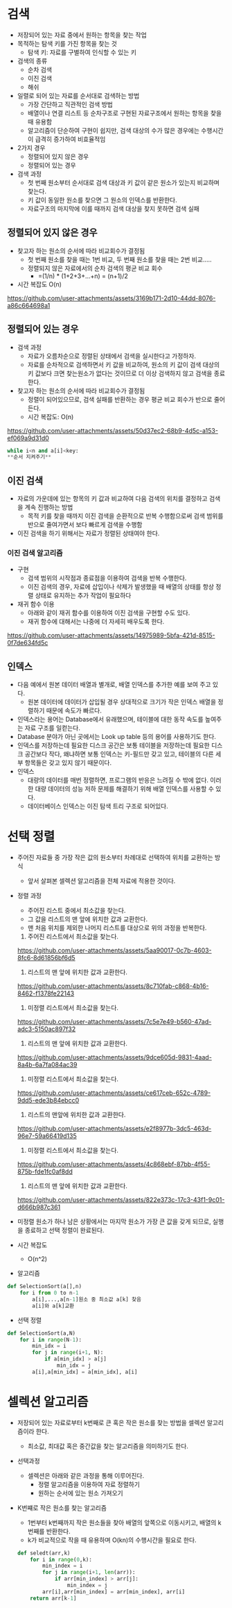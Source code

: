 # 검색

- 저장되어 있는 자료 중에서 원하는 항목을 찾는 작업
- 목적하는 탐색 키를 가진 항목을 찾는 것
    - 탐색 키: 자료를 구별하여 인식할 수 있는 키
- 검색의 종류
    - 순차 검색
    - 이진 검색
    - 해쉬
- 일렬로 되어 있는 자료를 순서대로 검색하는 방법
    - 가장 간단하고 직관적인 검색 방법
    - 배열이나 연결 리스트 등 순차구조로 구현된 자료구조에서 원하는 항목을 찾을 때 유용함
    - 알고리즘이 단순하여 구현이 쉽지만, 검색 대상의 수가 많은 경우에는 수행시간이 급격히 증가하여 비효율적임
- 2가지 경우
    - 정렬되어 있지 않은 경우
    - 정렬되어 있는 경우
- 검색 과정
    - 첫 번째 원소부터 순서대로 검색 대상과 키 값이 같은 원소가 있는지 비교하며 찾는다.
    - 키 값이 동일한 원소를 찾으면 그 원소의 인덱스를 반환한다.
    - 자료구조의 마지막에 이를 때까지 검색 대상을 찾지 못하면 검색 실패

## 정렬되어 있지 않은 경우

- 찾고자 하는 원소의 순서에 따라 비교회수가 결정됨
    - 첫 번째 원소를 찾을 때는 1번 비교, 두 번째 원소를 찾을 때는 2번 비교…..
    - 정렬되지 않은 자료에서의 순차 검색의 평균 비교 회수
        - =(1/n) * (1+2+3+…+n) = (n+1)/2
- 시간 복잡도 O(n)

https://github.com/user-attachments/assets/3169b171-2d10-44dd-8076-a86c664698a1

## 정렬되어 있는 경우

- 검색 과정
    - 자료가 오름차순으로 정렬된 상태에서 검색을 실시한다고 가정하자.
    - 자료를 순차적으로 검색하면서 키 값을 비교하여, 원소의 키 값이 검색 대상의 키 값보다 크면 찾는원소가 없다는 것이므로 더 이상 검색하지 않고 검색을 종료한다.
- 찾고자 하는 원소의 순서에 따라 비교회수가 결정됨
    - 정렬이 되어있으므로, 검색 실패를 반환하는 경우 평균 비교 회수가 반으로 줄어든다.
    - 시간 복잡도: O(n)

https://github.com/user-attachments/assets/50d37ec2-68b9-4d5c-a153-ef069a9d31d0

```python
while i<n and a[i]<key:
**순서 지켜주기**
```

## 이진 검색

- 자료의 가운데에 있는 항목의 키 값과 비교하여 다음 검색의 위치를 결정하고 검색을 계속 진행하는 방법
    - 목적 키를 찾을 때까지 이진 검색을 순환적으로 반복 수행함으로써 검색 범위를 반으로 줄여가면서 보다 빠르게 검색을 수행함
- 이진 검색을 하기 위해서는 자료가 정렬된 상태여야 한다.

### 이진 검색 알고리즘

- 구현
    - 검색 범위의 시작점과 종료점을 이용하여 검색을 반복 수행한다.
    - 이진 검색의 경우, 자료에 삽입이나 삭제가 발생했을 때 배열의 상태를 항상 정렬 상태로 유지하는 추가 작업이 필요하다
- 재귀 함수 이용
    - 아래와 같이 재귀 함수를 이용하여 이진 검색을 구현할 수도 있다.
    - 재귀 함수에 대해서는 나중에 더 자세히 배우도록 한다.

https://github.com/user-attachments/assets/14975989-5bfa-421d-8515-0f7de634fd5c

## 인덱스

- 다음 예에서 원본 데이터 배열과 별개로, 배열 인덱스를 추가한 예를 보여 주고 있다.
    - 원본 데이터에 데이터가 삽입될 경우 상대적으로 크기가 작은 인덱스 배열을 정렬하기 때문에 속도가 빠르다.
- 인덱스라는 용어는 Database에서 유래했으며, 테이블에 대한 동작 속도를 높여주는 자료 구조를 일컫는다.
- Database 분야가 아닌 곳에서는 Look up table 등의 용어를 사용하기도 한다.
- 인덱스를 저장하는데 필요한 디스크 공간은 보통 테이블을 저장하는데 필요한 디스크 공간보다 작다, 왜냐하면 보통 인덱스는 키-필드만 갖고 있고, 테이블의 다른 세부 항목들은 갖고 있지 않기 때문이다.
- 인덱스
    - 대량의 데이터를 매번 정렬하면, 프로그램의 반응은 느려질 수 밖에 없다. 이러한 대량 데이터의 성능 저하 문제를 해결하기 위해 배열 인덱스를 사용할 수 있다.
    - 데이터베이스 인덱스는 이진 탐색 트리 구조로 되어있다.

# 선택 정렬

- 주어진 자료들 중 가장 작은 값의 원소부터 차례대로 선택하여 위치를 교환하는 방식
    - 앞서 살펴본 셀렉션 알고리즘을 전체 자료에 적용한 것이다.
- 정렬 과정
    - 주어진 리스트 중에서 최소값을 찾는다.
    - 그 값을 리스트의 맨 앞에 위치한 값과 교환한다.
    - 맨 처음 위치를 제외한 나머지 리스트를 대상으로 위의 과정을 반복한다.
    1. 주어진 리스트에서 최소값을 찾는다.
    
    https://github.com/user-attachments/assets/5aa90017-0c7b-4603-8fc6-8d61856bf6d5
    
    1. 리스트의 맨 앞에 위치한 값과 교환한다.
    
    https://github.com/user-attachments/assets/8c710fab-c868-4b16-8462-f1378fe22143
    
    1. 미정렬 리스트에서 최소값을 찾는다.
    
    https://github.com/user-attachments/assets/7c5e7e49-b560-47ad-adc3-5150ac897f32
    
    1. 리스트의 맨 앞에 위치한 값과 교환한다.
    
    https://github.com/user-attachments/assets/9dce605d-9831-4aad-8a4b-6a7fa084ac39
    
    1. 미정렬 리스트에서 최소값을 찾는다.
    
    https://github.com/user-attachments/assets/ce617ceb-652c-4789-9dd5-ede3b84ebcc0
    
    1. 리스트의 맨앞에 위치한 값과 교환한다.
    
    https://github.com/user-attachments/assets/e2f8977b-3dc5-463d-96e7-59a66419d135
    
    1. 미정렬 리스트에서 최소값을 찾는다.
    
    https://github.com/user-attachments/assets/4c868ebf-87bb-4f55-875b-fde1fc0af8dd
    
    1. 리스트의 맨 앞에 위치한 값과 교환한다.
    
    https://github.com/user-attachments/assets/822e373c-17c3-43f1-9c01-d666b987c361
    
- 미정렬 원소가 하나 남은 상황에서는 마지막 원소가 가장 큰 값을 갖게 되므로, 실행을 종료하고 선택 정렬이 완료된다.
- 시간 복잡도
    - O(n^2)
- 알고리즘

```python
def SelectionSort(a[],n)
	for i from 0 to n-1
		a[i],...,a[n-1]원소 중 최소값 a[k] 찾음
		a[i]와 a[k]교환
```

- 선택 정렬

```python
def SelectionSort(a,N)
	for i in range(N-1):
		min_idx = i
		for j in range(i+1, N):
			if a[min_idx] > a[j]
				min_idx = j
		a[i],a[min_idx] = a[min_idx], a[i]
```

# 셀렉션 알고리즘

- 저장되어 있는 자료로부터 k번째로 큰 혹은 작은 원소를 찾는 방법을 셀렉션 알고리즘이라 한다.
    - 최소값, 최대값 혹은 중간값을 찾는 알고리즘을 의미하기도 한다.
- 선택과정
    - 셀렉션은 아래와 같은 과정을 통해 이루어진다.
        - 정렬 알고리즘을 이용하여 자료 정렬하기
        - 원하는 순서에 있는 원소 가져오기
- K번쨰로 작은 원소를 찾는 알고리즘
    - 1번부터 k번째까지 작은 원소들을 찾아 배열의 앞쪽으로 이동시키고, 배열의 k번째를 반환한다.
    - k가 비교적으로 작을 때 유용하며 O(kn)의 수행시간을 필요로 한다.
    
    ```python
    def seledt(arr,k)
    	for i in range(0,k):
    		min_index = i
    		for j in range(i+1, len(arr)):
    			if arr[min_index] > arr[j]:
    				min_index = j
    		arr[i],arr[min_index] = arr[min_index], arr[i]
    	return arr[k-1]
    ```
